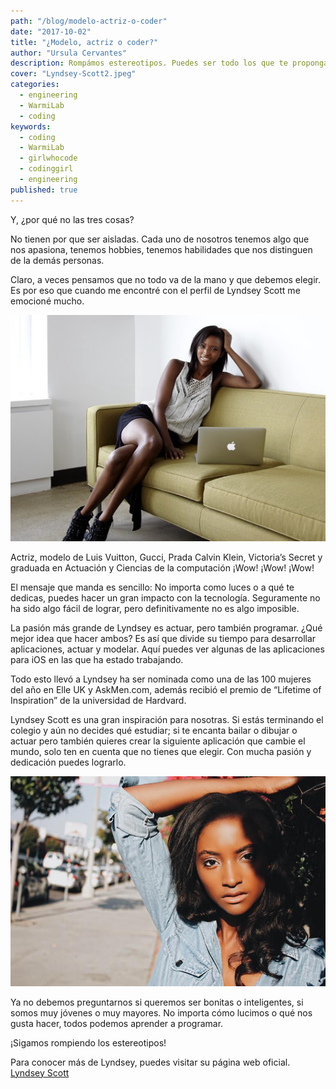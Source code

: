 ```yaml
---
path: "/blog/modelo-actriz-o-coder"
date: "2017-10-02"
title: "¿Modelo, actriz o coder?"
author: "Ursula Cervantes"
description: Rompámos estereotipos. Puedes ser todo los que te propongas, incluso si la sociedad te dice que no. Lyndsey Scott es uno de tantos ejemplos en los que nos podemos inspirar. 
cover: "Lyndsey-Scott2.jpeg"
categories:
  - engineering
  - WarmiLab
  - coding
keywords:
  - coding
  - WarmiLab
  - girlwhocode
  - codinggirl
  - engineering
published: true
---
```


Y, ¿por qué no las tres cosas?

No tienen por que ser aisladas. Cada uno de nosotros tenemos algo que nos apasiona, tenemos hobbies, tenemos habilidades que nos distinguen de la demás personas.

Claro, a veces pensamos que no todo va de la mano y que debemos elegir. Es por eso que cuando me encontré con el perfil de Lyndsey Scott me emocioné mucho.

![Lyndsey Scott](./Lyndsey-Scott.jpeg "Lyndsey Scott")

Actriz, modelo de Luis Vuitton, Gucci, Prada Calvin Klein, Victoria’s Secret y graduada en Actuación y Ciencias de la computación ¡Wow! ¡Wow! ¡Wow!

El mensaje que manda es sencillo: No importa como luces o a qué te dedicas, puedes hacer un gran impacto con la tecnología. Seguramente no ha sido algo fácil de lograr, pero definitivamente no es algo imposible.

La pasión más grande de Lyndsey es actuar, pero también programar. ¿Qué mejor idea que hacer ambos? Es así que divide su tiempo para desarrollar aplicaciones, actuar y modelar. Aquí puedes ver algunas de las aplicaciones para iOS en las que ha estado trabajando.

Todo esto llevó a Lyndsey ha ser nominada como una de las 100 mujeres del año en Elle UK y AskMen.com, además recibió el premio de “Lifetime of Inspiration” de la universidad de Hardvard.

Lyndsey Scott es una gran inspiración para nosotras. Si estás terminando el colegio y aún no decides qué estudiar; si te encanta bailar o dibujar o actuar pero también quieres crear la siguiente aplicación que cambie el mundo, solo ten en cuenta que no tienes que elegir. Con mucha pasión y dedicación puedes lograrlo.

![Lyndsey Scott](./Lyndsey-Scott2.jpeg "Lyndsey Scott")

Ya no debemos preguntarnos si queremos ser bonitas o inteligentes, si somos muy jóvenes o muy mayores. No importa cómo lucimos o qué nos gusta hacer, todos podemos aprender a programar.

¡Sigamos rompiendo los estereotipos!

Para conocer más de Lyndsey, puedes visitar su página web oficial.
[Lyndsey Scott](https://www.lyndseyscott.com/)  
